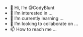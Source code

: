 - 👋 Hi, I’m @CodyBlunt
- 👀 I’m interested in ...
- 🌱 I’m currently learning ...
- 💞️ I’m looking to collaborate on ...
- 📫 How to reach me ...

<!---
CodyBlunt/CodyBlunt is a ✨ special ✨ repository because its `README.md` (this file) appears on your GitHub profile.
You can click the Preview link to take a look at your changes.
--->

